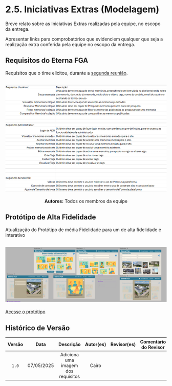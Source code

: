 # 2.5. Iniciativas Extras (Modelagem)

Breve relato sobre as Iniciativas Extras realizadas pela equipe, no escopo da entrega.

Apresentar links para comprobatórios que evidenciem qualquer que seja a realização extra conferida pela equipe no escopo da entrega.

## Requisitos do Eterna FGA

Requisitos que o time elicitou, durante a [segunda reunião](../Atas/ata_reuniao2.md).  

## ![Requisitos do Eterna FGA](../assets/requisitos.png)

<div style="text-align: center; margin-top: 10px;">
  <p><strong>Autores:</strong> Todos os membros da equipe</p>
</div>

## Protótipo de Alta Fidelidade

Atualização do Protótipo de média Fidelidade para um de alta fidelidade e interativo 
## ![Protótipo de Alta Fidelidade](../assets/Prototipo_alta_fidelidade.png)
[Acesse o protótipo](https://www.figma.com/proto/BpaXMm1LCLoZntohEHg65Q/Prot%C3%B3tipo-Eterna-FGA?node-id=3-30&t=OHQqMZTR3pjp8WwT-1&scaling=min-zoom&content-scaling=fixed&page-id=0%3A1&starting-point-node-id=3%3A30&show-proto-sidebar=1)

## Histórico de Versão

| Versão | Data | Descrição | Autor(es) | Revisor(es) | Comentário do Revisor |
| :-: | :-: | :-: | :-: | :-: | :-: |
| `1.0` | 07/05/2025  | Adiciona uma imagem dos requisitos | Cairo | | |